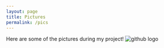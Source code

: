 ```yaml
---
layout: page
title: Pictures
permalink: /pics
---
```


Here are some of the pictures during my project!
![github logo](/desktop/Images.zip/IMG_2081.jpg)
